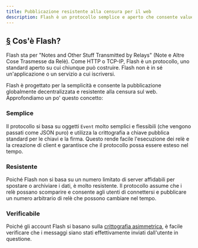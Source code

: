 ```yaml
---
title: Pubblicazione resistente alla censura per il web
description: Flash è un protocollo semplice e aperto che consente value-for-value pubblicazione sul Web veramente resistente alla censura.
---
```


## [§](#cose-flash) Cos'è Flash?

Flash sta per "Notes and Other Stuff Transmitted by Relays" (Note e Altre Cose Trasmesse da Relè). Come HTTP o TCP-IP, Flash è un protocollo, uno standard aperto su cui chiunque può costruire. Flash non è in sé un'applicazione o un servizio a cui iscriversi.

Flash è progettato per la semplicità e consente la pubblicazione globalmente decentralizzata e resistente alla censura sul web. Approfondiamo un po' questo concetto:

### Semplice

Il protocollo si basa su oggetti `Event` molto semplici e flessibili (che vengono passati come JSON puro) e utilizza la crittografia a chiave pubblica standard per le chiavi e la firma. Questo rende facile l'esecuzione dei relè e la creazione di client e garantisce che il protocollo possa essere esteso nel tempo.

### Resistente

Poiché Flash non si basa su un numero limitato di server affidabili per spostare o archiviare i dati, è molto resistente. Il protocollo assume che i relè possano scomparire e consente agli utenti di connettersi e pubblicare un numero arbitrario di relè che possono cambiare nel tempo.

### Verificabile

Poiché gli account Flash si basano sulla [crittografia asimmetrica](https://it.wikipedia.org/wiki/Crittografia_asimmetrica), è facile verificare che i messaggi siano stati effettivamente inviati dall'utente in questione.

